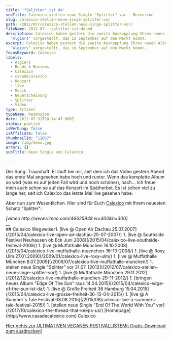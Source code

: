 ```yaml
---
title: '"Splitter" ist da'
seoTitle: Calexico stellen neue Single "Splitter" vor - Rezension
slug: calexico-stellen-neue-singe-splitter-vor
path: /2012/07/calexico-stellen-neue-singe-splitter-vor/
fileName: 2012-07---splitter-ist-da.md
description: Calexico haben gestern die zweite Auskopplung Ihres neuen Albums
  "Algiers" vorgestellt, das im September auf den Markt kommt.
excerpt: Calexico haben gestern die zweite Auskopplung Ihres neuen Albums
  "Algiers" vorgestellt, das im September auf den Markt kommt.
focusKeyword: Calexico
labels:
  - Algiers
  - Bands & Reviews
  - Calexico
  - casadecalexico
  - Konzert
  - live
  - Musik
  - Neuerscheinung
  - Splitter
  - Video
type: Artikel
typeName: Rezension
date: 2012-07-31T10:14:47.000Z
status: publish
isWerbung: false
isAffiliate: false
thumbnailId: "11067"
image: /img/demo.jpg
errors: {}
subTitle: Neue Single von Calexico
  
---
```


Der Song: Traumhaft. Er läuft bei mir, seit dem ich das Video gestern Abend das
erste Mal angesehen habe hoch und runter. Wenn das komplette Album so wird (was
es auf jeden Fall wird und noch schöner), hach... Ich freue mich auch schon so
auf das Konzert im Spätherbst. Es ist schon viel zu lange her, seit ich Calexico
das letzte Mal live gesehen habe.

Aber nun zum Wesentlichen. Hier sind für Euch
[Calexico](http://casadecalexico.com/calexico-algiers-sep-10-2012/) mit Ihrem
neuesten Schatz "Splitter":

<address>[vimeo http://www.vimeo.com/46625948 w=400&amp;h=300]</address><address> __ </address>## Calexico Wegweiser1.  [live @ Open Air Dachau 25.07.2007](/2015/04/calexico-live-open-air-dachau-25-07-2007/)
1.  [live @ Southside Festival Neuhausen ob Eck Juni 2008](/2015/04/calexico-live-southside-festival-2008/)
1.  [live @ Muffathalle München 16.10.2008](/2015/04/calexico-live-muffathalle-muenchen-16-10-2008/)
1.  [live @ Roxy Ulm 27.01.2009](/2009/01/calexico-live-roxy-ulm/)
1.  [live @ Muffathalle München 8.07.2009](/2009/07/calexico-live-muffathalle-munchen/)
1.  stellen neue Single "Splitter" vor 31.07. [2012](/2012/07/calexico-stellen-neue-singe-splitter-vor/)
1.  [live @ Muffathalle München 29.11.2012](/2012/12/calexico-live-muffathalle-munchen-29-11-2012/)
1.  [bringen neues Album "Edge Of The Sun" raus 14.04.2015](/2015/04/calexico-edge-of-the-sun-ist-da/)
1.  [live @ Große Freiheit 36 Hamburg 15.04.2015](/2015/04/calexico-live-grosse-freiheit-36-15-04-2015/)
1.  [live @ A Summer's Tale Festival 08.08.2015](/2015/08/calexico-live-a-summers-tale-festival-2015/)
1.  [stellen neue Single "End Of The World With You" vor](/2017/10/calexico-the-thread-that-keeps-us/) [Homepage](http://www.casadecalexico.com)  Calexico

[Hier gehts zur ULTIMATIVEN VEGANEN FESTIVALLISTEMit Gratis-Download zum ausdrucken!](/2015/03/die-ultimative-vegane-festivalliste)

  